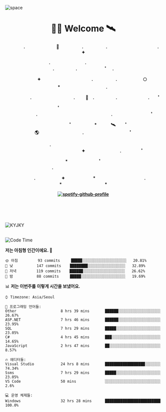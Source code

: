 ![space](https://user-images.githubusercontent.com/93513959/153272999-db6423b1-a80f-4b72-bf4c-7be2c9d6d328.png)



<h1 align="center">👨‍🚀 Welcome  🛰︎</h1>
<h4 align='center'>
<p align="center">　　　　.　　　　　　  　🌠　　　   　. 　　　　　.　　　　　　　　　　　  . 　　　 　       ✦     </p>
<p align="center">.　　　　　　　　.　　  　　　　  　 　　　　　　　　　　　.　　　　　.　　　　   　 ﾟ             　.        </p>
<p align="center">　　　　✦　　　　　  　　　　    　. 　　　　　.　　　　　　🌕　*　　　　　　　　　　  . 　　　 　            </p>
<p align="center">　　  　         　　. 　　　　   　 　　　.     　   　🚀　.　　　　　.　　　   　　　 .             　 ﾟ   </p>
<p align="center">　　ﾟ　　　　　　　　  　　　　   　 　　　　.　　　　　　　　　　　　　　　　　.   　　　            　  　　　ﾟ</p>
<p align="center"> 　　　　　　　ﾟ　　　 　　*　　   🛰︎　 　ﾟ　　　　🌎　　　　　　　　　　.　　　　　　　   　　  ﾟ          　   </p>
<p align="center">.　　　　　　　　　　  　　　　   　 　　　　　　　　　　　　 ✦　　　　　　　　.　   　　             ﾟ　  　　   </p>
<p align="center">　　　*　　　　　　  　ﾟ　　   　 　　　　.　　　　　　　　　　　　　　　　   　　            　  　　            </p>
<p align="center">　　　.　　　　　　✦  　　　　　   *　 　　　　　　　　　　.　　　　　　　*　　　　　   　              　  　*　  </p>

[![spotify-github-profile](https://spotify-github-profile.vercel.app/api/view?uid=316vepr7x7ia45xvcuqyysvtmpfe&cover_image=true&theme=novatorem&bar_color=37bac3&bar_color_cover=false)](https://spotify-github-profile.vercel.app/api/view?uid=316vepr7x7ia45xvcuqyysvtmpfe&redirect=true)

</h4>

<br>
<br>
<br>

<p align="left"><img src="https://github-readme-stats.vercel.app/api/top-langs?username=KYJKY&show_icons=true&locale=en&layout=compact&theme=radical" alt="KYJKY" />
<!--<img src="https://github-readme-stats.vercel.app/api?username=KYJKY&show_icons=true&locale=en&theme=radical" alt="KYJKY" />--> <br><br></p>

<!--START_SECTION:waka-->
![Code Time](http://img.shields.io/badge/Code%20Time-790%20hrs%2059%20mins-blue)

**저는 아침형 인간이에요. 🐤** 

```text
🌞 아침         93 commits     █████░░░░░░░░░░░░░░░░░░░░   20.81% 
🌆 낮　         147 commits    ████████░░░░░░░░░░░░░░░░░   32.89% 
🌃 저녁         119 commits    ██████░░░░░░░░░░░░░░░░░░░   26.62% 
🌙 밤　         88 commits     █████░░░░░░░░░░░░░░░░░░░░   19.69%

```


📊 **저는 이번주를 이렇게 시간을 보냈어요.** 

```text
⌚︎ Timezone: Asia/Seoul

💬 프로그래밍 언어들: 
Other                    8 hrs 39 mins       ██████░░░░░░░░░░░░░░░░░░░   26.67% 
ASP.NET                  7 hrs 46 mins       ██████░░░░░░░░░░░░░░░░░░░   23.95% 
SQL                      7 hrs 29 mins       █████░░░░░░░░░░░░░░░░░░░░   23.05% 
C#                       4 hrs 45 mins       ███░░░░░░░░░░░░░░░░░░░░░░   14.65% 
JavaScript               2 hrs 47 mins       ██░░░░░░░░░░░░░░░░░░░░░░░   8.57%

🔥 에디터들: 
Visual Studio            24 hrs 8 mins       ██████████████████░░░░░░░   74.34% 
Ssms                     7 hrs 29 mins       █████░░░░░░░░░░░░░░░░░░░░   23.05% 
VS Code                  50 mins             ░░░░░░░░░░░░░░░░░░░░░░░░░   2.6%

💻 운영 체제들: 
Windows                  32 hrs 28 mins      █████████████████████████   100.0%

```


<!--END_SECTION:waka-->
